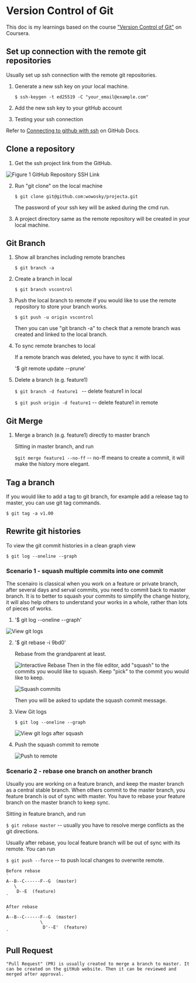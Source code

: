 # Version Control of Git
This doc is my learnings based on the course ["Version Control of Git"](https://www.coursera.org/learn/version-control-with-git/home/) on Coursera.

## Set up connection with the remote git repositories
Usually set up ssh connection with the remote git repositories.

1. Generate a new ssh key on your local machine.
    
    `$ ssh-keygen -t ed25519 -C "your_email@example.com"`   

2. Add the new ssh key to your gitHub account
3. Testing your ssh connection

Refer to [Connecting to github with ssh](https://www.coursera.org/learn/version-control-with-git/home/) on GitHub Docs.

## Clone a repository
1. Get the ssh project link from the GitHub.

![Figure 1 GitHub Repository SSH Link](images/repos_ssh_link.png)  

2. Run "git clone" on the local machine

    `$ git clone git@github.com:wowosky/projecta.git` 

    The password of your ssh key will be asked during the cmd run.

3. A project directory same as the remote repository will be created in your local machine.

##  Git Branch
1. Show all branches including remote branches
    
    `$ git branch -a`

2. Create a branch in local
        
    `$ git branch vscontrol`

3. Push the local branch to remote if you would like to use the remote repository to store your branch works.
        
    `$ git push -u origin vscontrol`

    Then you can use "git branch -a" to check that a remote branch was created and linked to the local branch.
    
4. To sync remote branches to local
    
    If a remote branch was deleted, you have to sync it with local.

    '$ git remote update --prune'

    
5. Delete a branch (e.g. feature1) 
        
    `$ git branch -d feature1 `   -- delete feature1 in local
        
    `$ git push origin -d feature1`   -- delete feature1 in remote

## Git Merge
1. Merge a branch (e.g. feature1) directly to master branch

    Sitting in master branch, and run
        
    `$git merge feature1 --no-ff`  -- no-ff means to create a commit, it will make the history more elegant.

## Tag a branch

If you would like to add a tag to git branch, for example add a release tag to master, you can use git tag commands.

`$ git tag -a v1.00`


## Rewrite git histories

To view the git commit histories in a clean graph view

`$ git log --oneline --graph`

### Scenario 1 - squash multiple commits into one commit

The scenairo is classical when you work on a feature or private branch, after several days and serval commits, you need to commit back to master branch. It is to better to squash your commits to simplify the change history, it will also help others to understand your works in a whole, rather than lots of pieces of works. 

1. '$ git log --oneline --graph'

![View git logs](images/squash_commits_1.png)

2. '$ git rebase -i 9bd0'

    Rebase from the grandparent at least.
    
    ![Interactive Rebase](images/squash_commits_2.png)
        Then in the file editor, add "squash" to the commits you would like to squash. Keep "pick" to the commit you would like to keep. 
        
    ![Squash commits](images/squash_commits_3.jpg)

    Then you will be asked to update the squash commit message.

3.  View Git logs

    `$ git log --oneline --graph`
        
    ![View git logs after squash](images/squash_commits_4.png)

4. Push the squash commit to remote
        
    ![Push to remote](images/squash_commits_5.png)

### Scenario 2 - rebase one branch on another branch
Usually you are working on a feature branch, and keep the master branch as a central stable branch. When others commit to the master branch, you feature branch is out of sync with master. You have to rebase your feature branch on the master branch to keep sync. 
    
Sitting in feature branch, and run 

`$ git rebase master`  -- usually you have to resolve merge conflicts as the git directions.

Usually after rebase, you local feature branch will be out of sync with its remote. You can run 
    
`$ git push --force` -- to push local changes to overwrite remote.

    Before rebase
    `
    A--B--C------F--G  (master)
       \    
        D--E  (feature)
    `

    After rebase
    `
    A--B--C------F--G  (master)
                 \
                  D'--E'  (feature)
    ` 

    

## Pull Request
    "Pull Request" (PR) is usually created to merge a branch to master. It can be created on the gitHub website. Then it can be reviewed and merged after approval. 